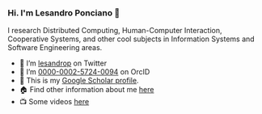 ### Hi. I'm Lesandro Ponciano :handshake:

I research Distributed Computing, Human-Computer Interaction, Cooperative Systems, and other cool subjects in Information Systems and Software Engineering areas.

- :speech_balloon: I’m [lesandrop](https://twitter.com/lesandrop) on Twitter
- :school: I’m [0000-0002-5724-0094](https://orcid.org/0000-0002-5724-0094) on OrcID
- :link: This is my [Google Scholar profile](https://scholar.google.com.br/citations?user=KS9I4P0AAAAJ).
- :house: Find other information about me [here](https://lesandrop.github.io/site/)
- 📺 Some videos [here](https://www.youtube.com/channel/UCnY0aPVH1AxQId92-JKJuZQ)


<!--
**lesandrop/lesandrop** is a ✨ _special_ ✨ repository because its `README.md` (this file) appears on your GitHub profile.

Here are some ideas to get you started:

- 🔭 I’m currently working on ...
- 🌱 I’m currently learning ...
- 👯 I’m looking to collaborate on ...
- 🤔 I’m looking for help with ...
- 💬 Ask me about ...
- 📫 How to reach me: ...
- 😄 Pronouns: ...
- ⚡ Fun fact: ...
-->
